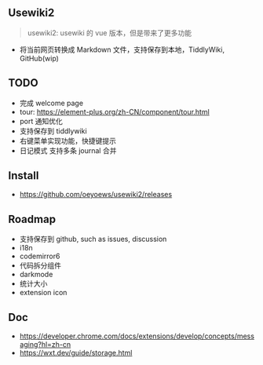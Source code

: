 ## Usewiki2

> usewiki2: usewiki 的 vue 版本，但是带来了更多功能

* 将当前网页转换成 Markdown 文件，支持保存到本地，TiddlyWiki, GitHub(wip)

<!-- * element plus, tailwindcss, wxt, vue, axios -->

## TODO

<!-- * 如何设置访问$tw -->
* 完成 welcome page
* tour: https://element-plus.org/zh-CN/component/tour.html
* port 通知优化
* 支持保存到 tiddlywiki
* 右键菜单实现功能，快捷键提示
* 日记模式 支持多条 journal 合并

## Install

* https://github.com/oeyoews/usewiki2/releases

## Roadmap

* 支持保存到 github, such as issues, discussion
* i18n
* codemirror6
* 代码拆分组件
* darkmode
* 统计大小
* extension icon

## Doc

* https://developer.chrome.com/docs/extensions/develop/concepts/messaging?hl=zh-cn
* https://wxt.dev/guide/storage.html